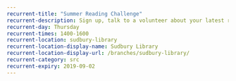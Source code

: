 ```yaml
---
recurrent-title: "Summer Reading Challenge"
recurrent-description: Sign up, talk to a volunteer about your latest read, borrow your next book and collect rewards.
recurrent-day: Thursday
recurrent-times: 1400-1600
recurrent-location: sudbury-library
recurrent-location-display-name: Sudbury Library
recurrent-location-display-url: /branches/sudbury-library/
recurrent-category: src
recurrent-expiry: 2019-09-02
---
```


